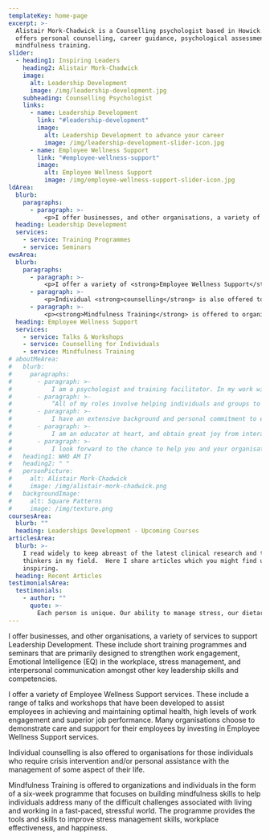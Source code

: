 ```yaml
---
templateKey: home-page
excerpt: >-
  Alistair Mork-Chadwick is a Counselling psychologist based in Howick. He
  offers personal counselling, career guidance, psychological assessments and
  mindfulness training.
slider:
  - heading1: Inspiring Leaders
    heading2: Alistair Mork-Chadwick
    image:
      alt: Leadership Development
      image: /img/leadership-development.jpg
    subheading: Counselling Psychologist
    links:
      - name: Leadership Development
        link: "#leadership-development"
        image:
          alt: Leadership Development to advance your career
          image: /img/leadership-development-slider-icon.jpg
      - name: Employee Wellness Support
        link: "#employee-wellness-support"
        image:
          alt: Employee Wellness Support
          image: /img/employee-wellness-support-slider-icon.jpg
ldArea:
  blurb:
    paragraphs:
      - paragraph: >-
          <p>I offer businesses, and other organisations, a variety of services to support <strong>Leadership Development</strong>. These include short <strong>training programmes</strong> and <strong>seminars</strong> that are primarily designed to strengthen work engagement, Emotional Intelligence (EQ) in the workplace, stress management, and interpersonal communication amongst other key leadership skills and competencies.</p>
  heading: Leadership Development
  services:
    - service: Training Programmes
    - service: Seminars
ewsArea:
  blurb:
    paragraphs:
      - paragraph: >-
          <p>I offer a variety of <strong>Employee Wellness Support</strong> services. These include a range of <strong>talks and workshops</strong> that have been developed to assist employees in achieving and maintaining optimal health, high levels of work engagement and superior job performance. Many organisations choose to demonstrate care and support for their employees by investing in Employee Wellness Support services.</p>
      - paragraph: >-
          <p>Individual <strong>counselling</strong> is also offered to organisations for those individuals who require crisis intervention and/or personal assistance with the management of some aspect of their life.</p>
      - paragraph: >-
          <p><strong>Mindfulness Training</strong> is offered to organizations and individuals in the form of a <strong>six-week</strong> programme that focuses on building mindfulness skills to help individuals address many of the difficult challenges associated with living and working in a fast-paced, stressful world.  The programme provides the tools and skills to improve stress management skills, workplace effectiveness, and happiness.</p>
  heading: Employee Wellness Support
  services:
    - service: Talks & Workshops
    - service: Counselling for Individuals
    - service: Mindfulness Training
# aboutMeArea:
#   blurb:
#     paragraphs:
#       - paragraph: >-
#           I am a psychologist and training facilitator. In my work with organisations I draw on the latest research findings, specifically those which deal with supporting optimal levels of work engagement, cultivating a mindful approach to work, and building emotional intelligence.
#       - paragraph: >-
#           “All of my roles involve helping individuals and groups to implement lasting, positive change.”
#       - paragraph: >-
#           I have an extensive background and personal commitment to embodying mindfulness and emotional intelligence skills. I have spent years cultivating the presence and resilience to teach these skills, especially within the context of leadership development, while standing firmly in science.
#       - paragraph: >-
#           I am an educator at heart, and obtain great joy from interacting with groups, sharing my knowledge and experience with organisations, corporates and schools in a way that is both accessible and inspiring.
#       - paragraph: >-
#           I look forward to the chance to help you and your organisation reach ever-greater heights in the coming year.
#   heading1: WHO AM I?
#   heading2: " "
#   personPicture:
#     alt: Alistair Mork-Chadwick
#     image: /img/alistair-mork-chadwick.png
#   backgroundImage:
#     alt: Square Patterns
#     image: /img/texture.png
coursesArea:
  blurb: ""
  heading: Leaderships Development - Upcoming Courses
articlesArea:
  blurb: >-
    I read widely to keep abreast of the latest clinical research and the top
    thinkers in my field.  Here I share articles which you might find useful or
    inspiring.
  heading: Recent Articles
testimonialsArea:
  testimonials:
    - author: ""
      quote: >-
        Each person is unique. Our ability to manage stress, our dietary and movement habits, and our relationships, amongst other factors, all affect our mental health, including our emotional and intellectual functioning. In other words, there are multiple factors that play a role in determining whether an individual is able to sustain high levels of work engagement, happiness and productivity in the workplace.
---
```


I offer businesses, and other organisations, a variety of services to support Leadership Development. These include short training programmes and seminars that are primarily designed to strengthen work engagement, Emotional Intelligence (EQ) in the workplace, stress management, and interpersonal communication amongst other key leadership skills and competencies.

I offer a variety of Employee Wellness Support services. These include a range of talks and workshops that have been developed to assist employees in achieving and maintaining optimal health, high levels of work engagement and superior job performance. Many organisations choose to demonstrate care and support for their employees by investing in Employee Wellness Support services.

Individual counselling is also offered to organisations for those individuals who require crisis intervention and/or personal assistance with the management of some aspect of their life.

Mindfulness Training is offered to organizations and individuals in the form of a six-week programme that focuses on building mindfulness skills to help individuals address many of the difficult challenges associated with living and working in a fast-paced, stressful world. The programme provides the tools and skills to improve stress management skills, workplace effectiveness, and happiness.
